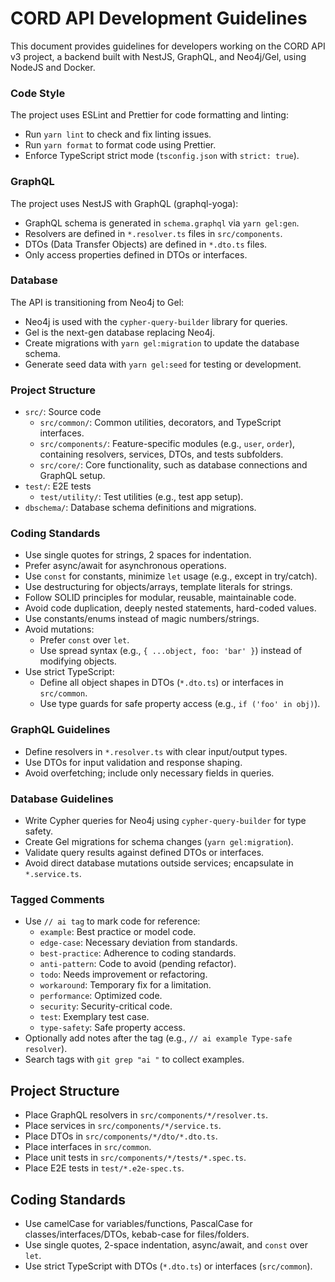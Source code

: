 # CORD API Development Guidelines

This document provides guidelines for developers working on the CORD API v3 project, a backend built with NestJS, GraphQL, and Neo4j/Gel, using NodeJS and Docker.

### Code Style

The project uses ESLint and Prettier for code formatting and linting:

- Run `yarn lint` to check and fix linting issues.
- Run `yarn format` to format code using Prettier.
- Enforce TypeScript strict mode (`tsconfig.json` with `strict: true`).

### GraphQL

The project uses NestJS with GraphQL (graphql-yoga):

- GraphQL schema is generated in `schema.graphql` via `yarn gel:gen`.
- Resolvers are defined in `*.resolver.ts` files in `src/components`.
- DTOs (Data Transfer Objects) are defined in `*.dto.ts` files.
- Only access properties defined in DTOs or interfaces.

### Database

The API is transitioning from Neo4j to Gel:

- Neo4j is used with the `cypher-query-builder` library for queries.
- Gel is the next-gen database replacing Neo4j.
- Create migrations with `yarn gel:migration` to update the database schema.
- Generate seed data with `yarn gel:seed` for testing or development.

### Project Structure

- `src/`: Source code
  - `src/common/`: Common utilities, decorators, and TypeScript interfaces.
  - `src/components/`: Feature-specific modules (e.g., `user`, `order`), containing resolvers, services, DTOs, and tests subfolders.
  - `src/core/`: Core functionality, such as database connections and GraphQL setup.
- `test/`: E2E tests
  - `test/utility/`: Test utilities (e.g., test app setup).
- `dbschema/`: Database schema definitions and migrations.

### Coding Standards

- Use single quotes for strings, 2 spaces for indentation.
- Prefer async/await for asynchronous operations.
- Use `const` for constants, minimize `let` usage (e.g., except in try/catch).
- Use destructuring for objects/arrays, template literals for strings.
- Follow SOLID principles for modular, reusable, maintainable code.
- Avoid code duplication, deeply nested statements, hard-coded values.
- Use constants/enums instead of magic numbers/strings.
- Avoid mutations:
  - Prefer `const` over `let`.
  - Use spread syntax (e.g., `{ ...object, foo: 'bar' }`) instead of modifying objects.
- Use strict TypeScript:
  - Define all object shapes in DTOs (`*.dto.ts`) or interfaces in `src/common`.
  - Use type guards for safe property access (e.g., `if ('foo' in obj)`).

### GraphQL Guidelines

- Define resolvers in `*.resolver.ts` with clear input/output types.
- Use DTOs for input validation and response shaping.
- Avoid overfetching; include only necessary fields in queries.

### Database Guidelines

- Write Cypher queries for Neo4j using `cypher-query-builder` for type safety.
- Create Gel migrations for schema changes (`yarn gel:migration`).
- Validate query results against defined DTOs or interfaces.
- Avoid direct database mutations outside services; encapsulate in `*.service.ts`.

### Tagged Comments

- Use `// ai tag` to mark code for reference:
  - `example`: Best practice or model code.
  - `edge-case`: Necessary deviation from standards.
  - `best-practice`: Adherence to coding standards.
  - `anti-pattern`: Code to avoid (pending refactor).
  - `todo`: Needs improvement or refactoring.
  - `workaround`: Temporary fix for a limitation.
  - `performance`: Optimized code.
  - `security`: Security-critical code.
  - `test`: Exemplary test case.
  - `type-safety`: Safe property access.
- Optionally add notes after the tag (e.g., `// ai example Type-safe resolver`).
- Search tags with `git grep "ai "` to collect examples.

## Project Structure

- Place GraphQL resolvers in `src/components/*/resolver.ts`.
- Place services in `src/components/*/service.ts`.
- Place DTOs in `src/components/*/dto/*.dto.ts`.
- Place interfaces in `src/common`.
- Place unit tests in `src/components/*/tests/*.spec.ts`.
- Place E2E tests in `test/*.e2e-spec.ts`.

## Coding Standards

- Use camelCase for variables/functions, PascalCase for classes/interfaces/DTOs, kebab-case for files/folders.
- Use single quotes, 2-space indentation, async/await, and `const` over `let`.
- Use strict TypeScript with DTOs (`*.dto.ts`) or interfaces (`src/common`).
